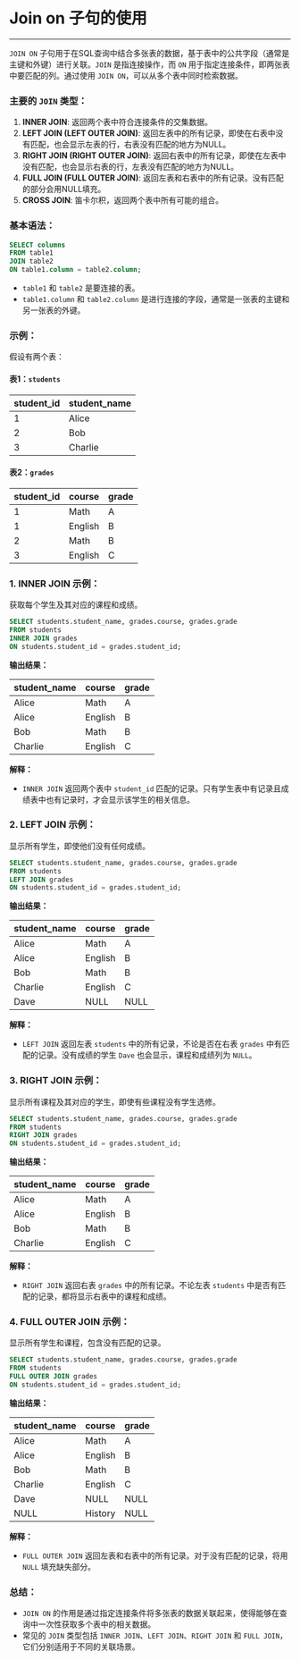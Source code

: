 
# Join on 子句的使用

---
`JOIN ON` 子句用于在SQL查询中结合多张表的数据，基于表中的公共字段（通常是主键和外键）进行关联。`JOIN` 是指连接操作，而 `ON` 用于指定连接条件，即两张表中要匹配的列。通过使用 `JOIN ON`，可以从多个表中同时检索数据。

### 主要的 `JOIN` 类型：
1. **INNER JOIN**: 返回两个表中符合连接条件的交集数据。
2. **LEFT JOIN (LEFT OUTER JOIN)**: 返回左表中的所有记录，即使在右表中没有匹配，也会显示左表的行，右表没有匹配的地方为NULL。
3. **RIGHT JOIN (RIGHT OUTER JOIN)**: 返回右表中的所有记录，即使在左表中没有匹配，也会显示右表的行，左表没有匹配的地方为NULL。
4. **FULL JOIN (FULL OUTER JOIN)**: 返回左表和右表中的所有记录。没有匹配的部分会用NULL填充。
5. **CROSS JOIN**: 笛卡尔积，返回两个表中所有可能的组合。

### 基本语法：
```sql
SELECT columns
FROM table1
JOIN table2
ON table1.column = table2.column;
```
- `table1` 和 `table2` 是要连接的表。
- `table1.column` 和 `table2.column` 是进行连接的字段，通常是一张表的主键和另一张表的外键。

### 示例：
假设有两个表：

#### 表1：`students`
| student_id | student_name |
|------------|--------------|
| 1          | Alice        |
| 2          | Bob          |
| 3          | Charlie      |

#### 表2：`grades`
| student_id | course  | grade |
|------------|---------|-------|
| 1          | Math    | A     |
| 1          | English | B     |
| 2          | Math    | B     |
| 3          | English | C     |

### 1. **INNER JOIN 示例**：
获取每个学生及其对应的课程和成绩。
```sql
SELECT students.student_name, grades.course, grades.grade
FROM students
INNER JOIN grades
ON students.student_id = grades.student_id;
```
**输出结果：**

| student_name | course  | grade |
|--------------|---------|-------|
| Alice        | Math    | A     |
| Alice        | English | B     |
| Bob          | Math    | B     |
| Charlie      | English | C     |

**解释：**
- `INNER JOIN` 返回两个表中 `student_id` 匹配的记录。只有学生表中有记录且成绩表中也有记录时，才会显示该学生的相关信息。

### 2. **LEFT JOIN 示例**：
显示所有学生，即使他们没有任何成绩。
```sql
SELECT students.student_name, grades.course, grades.grade
FROM students
LEFT JOIN grades
ON students.student_id = grades.student_id;
```
**输出结果：**

| student_name | course  | grade |
|--------------|---------|-------|
| Alice        | Math    | A     |
| Alice        | English | B     |
| Bob          | Math    | B     |
| Charlie      | English | C     |
| Dave         | NULL    | NULL  |

**解释：**
- `LEFT JOIN` 返回左表 `students` 中的所有记录，不论是否在右表 `grades` 中有匹配的记录。没有成绩的学生 `Dave` 也会显示，课程和成绩列为 `NULL`。

### 3. **RIGHT JOIN 示例**：
显示所有课程及其对应的学生，即使有些课程没有学生选修。
```sql
SELECT students.student_name, grades.course, grades.grade
FROM students
RIGHT JOIN grades
ON students.student_id = grades.student_id;
```
**输出结果：**

| student_name | course  | grade |
|--------------|---------|-------|
| Alice        | Math    | A     |
| Alice        | English | B     |
| Bob          | Math    | B     |
| Charlie      | English | C     |

**解释：**
- `RIGHT JOIN` 返回右表 `grades` 中的所有记录。不论左表 `students` 中是否有匹配的记录，都将显示右表中的课程和成绩。

### 4. **FULL OUTER JOIN 示例**：
显示所有学生和课程，包含没有匹配的记录。
```sql
SELECT students.student_name, grades.course, grades.grade
FROM students
FULL OUTER JOIN grades
ON students.student_id = grades.student_id;
```
**输出结果：**

| student_name | course  | grade |
|--------------|---------|-------|
| Alice        | Math    | A     |
| Alice        | English | B     |
| Bob          | Math    | B     |
| Charlie      | English | C     |
| Dave         | NULL    | NULL  |
| NULL         | History | NULL  |

**解释：**
- `FULL OUTER JOIN` 返回左表和右表中的所有记录。对于没有匹配的记录，将用 `NULL` 填充缺失部分。

### 总结：
- `JOIN ON` 的作用是通过指定连接条件将多张表的数据关联起来，使得能够在查询中一次性获取多个表中的相关数据。
- 常见的 `JOIN` 类型包括 `INNER JOIN`、`LEFT JOIN`、`RIGHT JOIN` 和 `FULL JOIN`，它们分别适用于不同的关联场景。